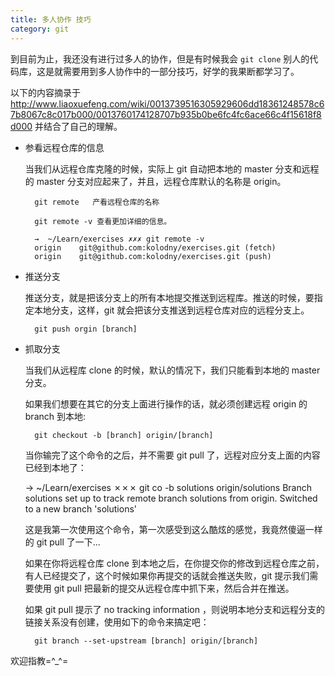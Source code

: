 ```yaml
---
title: 多人协作 技巧
category: git
---
```


到目前为止，我还没有进行过多人的协作，但是有时候我会 `git clone` 别人的代码库，这是就需要用到多人协作中的一部分技巧，好学的我果断都学习了。

以下的内容摘录于 <http://www.liaoxuefeng.com/wiki/0013739516305929606dd18361248578c67b8067c8c017b000/0013760174128707b935b0be6fc4fc6ace66c4f15618f8d000> 并结合了自己的理解。

- 参看远程仓库的信息

    当我们从远程仓库克隆的时候，实际上 git 自动把本地的 master 分支和远程的 master 分支对应起来了，并且，远程仓库默认的名称是 origin。
    
        git remote   产看远程仓库的名称
        
        git remote -v 查看更加详细的信息。
        
        →  ~/Learn/exercises ✗✗✗ git remote -v
        origin    git@github.com:kolodny/exercises.git (fetch)
        origin	  git@github.com:kolodny/exercises.git (push)

- 推送分支

    推送分支，就是把该分支上的所有本地提交推送到远程库。推送的时候，要指定本地分支，这样，git 就会把该分支推送到远程仓库对应的远程分支上。
    
        git push orgin [branch]
        
- 抓取分支

    当我们从远程库 clone 的时候，默认的情况下，我们只能看到本地的 master 分支。
    
    如果我们想要在其它的分支上面进行操作的话，就必须创建远程 origin 的 branch 到本地:
    
        git checkout -b [branch] origin/[branch]
        
    当你输完了这个命令的之后，并不需要 git pull 了，远程对应分支上面的内容已经到本地了：
    
    →  ~/Learn/exercises ✗✗✗ git co -b solutions origin/solutions 
    Branch solutions set up to track remote branch solutions from origin.
    Switched to a new branch 'solutions'
    
    这是我第一次使用这个命令，第一次感受到这么酷炫的感觉，我竟然傻逼一样的 git pull 了一下...
    
    如果在你将远程仓库 clone 到本地之后，在你提交你的修改到远程仓库之前，有人已经提交了，这个时候如果你再提交的话就会推送失败，git 提示我们需要使用 git pull 把最新的提交从远程仓库中抓下来，然后合并在推送。
    
    如果 git pull 提示了 no tracking information ，则说明本地分支和远程分支的链接关系没有创建，使用如下的命令来搞定吧：
    
        git branch --set-upstream [branch] origin/[branch]
        
欢迎指教=^_^=
